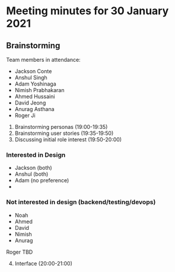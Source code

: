 # Meeting minutes for 30 January 2021
## Brainstorming

Team members in attendance:
- Jackson Conte
- Anshul Singh
- Adam Yoshinaga
- Nimish Prabhakaran
- Ahmed Hussaini
- David Jeong
- Anurag Asthana
- Roger Ji

1. Brainstorming personas (19:00-19:35)
2. Brainstorming user stories (19:35-19:50)
3. Discussing initial role interest (19:50-20:00)

### Interested in Design
- Jackson (both)
- Anshul (both)
- Adam (no preference)
- 

### Not interested in design (backend/testing/devops)
- Noah
- Ahmed
- David
- Nimish
- Anurag

Roger TBD

4. Interface (20:00-21:00)
